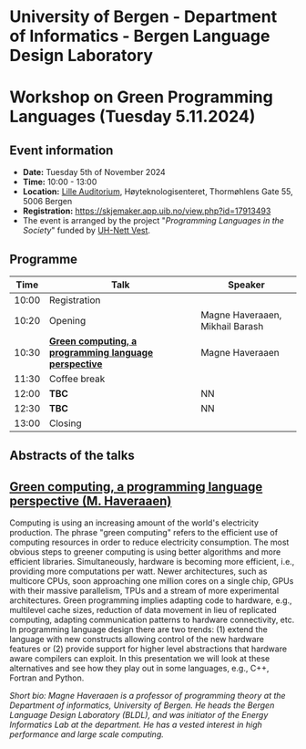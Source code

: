 # University of Bergen - Department of Informatics - Bergen Language Design Laboratory
# Workshop on Green Programming Languages (Tuesday 5.11.2024)

## Event information

- **Date:** Tuesday 5th of November 2024
- **Time:** 10:00 - 13:00
- **Location:** [Lille Auditorium](https://rom.app.uib.no/romInfo/q.php/351/208N2), Høyteknologisenteret, Thormøhlens Gate 55, 5006 Bergen
- **Registration:** https://skjemaker.app.uib.no/view.php?id=17913493
- The event is arranged by the project "_Programming Languages in the Society_" funded by [UH-Nett Vest](https://uhnettvest.no/).

## Programme

|Time|Talk|Speaker|
|----|----|-------|
|10:00|Registration||
|10:20|Opening|Magne Haveraaen, Mikhail Barash|
|10:30|[**Green computing, a programming language perspective**](#green-computing-a-programming-language-perspective-m-haveraaen)|Magne Haveraaen|
|11:30|Coffee break||
|12:00|**TBC**|NN|
|12:30|**TBC**|NN|
|13:00|Closing||


## Abstracts of the talks

## [Green computing, a programming language perspective (M. Haveraaen)](#magne-haveraaen)

Computing is using an increasing amount of the world's electricity production. The phrase "green computing"
refers to the efficient use of computing resources in order to reduce electricity consumption.
The most obvious steps to greener computing is using better algorithms and more efficient libraries. Simultaneously,
hardware is becoming more efficient, i.e., providing more computations per watt. Newer architectures, such as multicore CPUs,
soon approaching one million cores on a single chip, GPUs with their massive parallelism, TPUs and a stream of more experimental
architectures. Green programming implies adapting code to hardware, e.g., multilevel cache sizes, reduction of data movement in lieu of
replicated computing, adapting communication patterns to hardware connectivity, etc. In programming language design there are two trends:
(1) extend the language with new constructs allowing control of the new hardware features or (2) provide support for higher level abstractions
that hardware aware compilers can exploit. In this presentation we will look at these alternatives and see how they play out in some languages,
e.g., C++, Fortran and Python.

_Short bio:_
_Magne Haveraaen is a professor of programming theory at the Department of informatics, University of Bergen.
He heads the Bergen Language Design Laboratory (BLDL), and was initiator of the Energy Informatics Lab at the department.
He has a vested interest in high performance and large scale computing._
